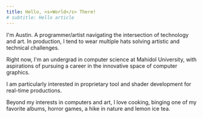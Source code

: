 ```yaml
---
title: Hello, <s>World</s> There!
# subtitle: Hello article
---
```


I'm Austin. A programmer/artist navigating the intersection of technology and art. In production, I tend to wear multiple hats solving artistic and technical challenges. 

Right now, I'm an undergrad in computer science at Mahidol University, with aspirations of pursuing a career in the innovative space of computer graphics.

I am particularly interested in proprietary tool and shader development for real-time productions.

Beyond my interests in computers and art, I love cooking, binging one of my favorite albums, horror games, a hike in nature and lemon ice tea. 


